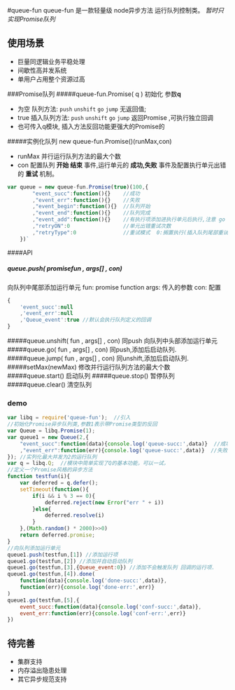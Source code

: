 #queue-fun
queue-fun 是一款轻量级 node异步方法 运行队列控制类。
*暂时只实现Promise队列* 

## 使用场景
- 巨量同逻辑业务平稳处理
- 间歇性高并发系统
- 单用户占用整个资源过高

###Promise队列
#####queue-fun.Promise( q ) 
初始化 参数**q** 
- 为空 队列方法: `push` `unshift` `go` `jump` 无返回值;
- true 插入队列方法: `push` `unshift` `go` `jump` 返回Promise ,可执行独立回调
- 也可传入q模块, 插入方法反回功能更强大的Promise的  

#####实例化队列 new queue-fun.Promise()(runMax,con) 
- runMax 并行运行队列方法的最大个数
-  con 配置队列 **开始 结束** 事件,运行单元的 **成功,失败** 事件及配置执行单元出错的 **重试** 机制。  

```javascript
var queue = new queue-fun.Promise(true)(100,{
		"event_succ":function(){}    //成功
		,"event_err":function(){}    //失败
		,"event_begin":function(){}  //队列开始
		,"event_end":function(){}    //队列完成
		,"event_add":function(){}    //有执行项添加进执行单元后执行,注意 go 及 jump方法不会触发  
		,"retryON":0                 //单元出错重试次数  
		,"retryType":0               //重试模式  0:搁置执行(插入队列尾部重试),1:优先执行 (插入队列头部重试)
	})`
```
####API
##### queue.push( promisefun , args[] , con)
向队列中尾部添加运行单元
fun: promise function
args: 传入的参数
con:  配置
```javascript
{
	'event_succ':null
	,'event_err':null
	,'Queue_event':true //默认会执行队列定义的回调
}
```
#####queue.unshift( fun , args[] , con) 同push 向队列中头部添加运行单元
#####queue.go( fun , args[] , con)  同push,添加后启动队列.
#####queue.jump( fun , args[] , con) 同unshift,添加后启动队列.
#####setMax(newMax)
修改并行运行队列方法的最大个数
#####queue.start() 
启动队列
#####queue.stop()
暂停队列 
#####queue.clear() 
清空队列

### demo
``` javascript
var libq = require('queue-fun');  //引入
//初始化Promise异步队列类,参数1表示带Promise类型的反回
var Queue = libq.Promise(1); 
var queue1 = new Queue(2,{
	"event_succ":function(data){console.log('queue-succ:',data)}  //成功
	,"event_err":function(err){console.log('queue-succ:',data)}  //失败
}); //实列化最大并发为2的运行队列
var q = libq.Q;  //模块中简单实现了Q的基本功能，可以一试，
//定义一个Promise风格的异步方法
function testfun(i){
	var deferred = q.defer();
	setTimeout(function(){
		if(i && i % 3 == 0){
			deferred.reject(new Error("err " + i))
		}else{
			deferred.resolve(i)
		}
	},(Math.random() * 2000)>>0)
	return deferred.promise;
}
//向队列添加运行单元
queue1.push(testfun,[1]) //添加运行项
queue1.go(testfun,[2]) //添加并自动启动队列
queue1.go(testfun,[3],{Queue_event:0}) //添加不会触发队列 回调的运行项.
queue1.go(testfun,[4]).done(
	function(data){console.log('done-succ:',data)},
	function(err){console.log('done-err:',err)}
)
queue1.go(testfun,[5],{
	event_succ:function(data){console.log('conf-succ:',data)},
	event_err:function(err){console.log('conf-err:',err)}
})
```
## 待完善
- 集群支持
- 内存溢出隐患处理
- 其它异步规范支持